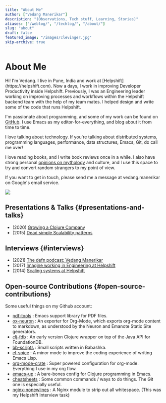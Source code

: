 ```yaml
---
title: "About Me"
author: ["Vedang Manerikar"]
description: "(Observations, Tech stuff, Learning, Stories)"
aliases: ["/weblog/", "/techlog/", "/about/"]
slug: "about"
draft: false
featured_image: "/images/clevinger.jpg"
skip-archive: true
---
```


<div class="ox-neuron-main">
<div class="ox-neuron-article">
<h1 class="ox-neuron-article-heading">About Me</h1>
<div class="ox-neuron-article-contents">
Hi! I'm Vedang. I live in Pune, India and work at [Helpshift](https://helpshift.com). Now a days, I work in improving Developer Productivity inside Helpshift. Previously, I was an Engineering leader working on improving processes and workflows within the Helpshift backend team with the help of my team mates. I helped design and write some of the code that runs Helpshift.

I'm passionate about programming, and some of my work can be found on [GitHub](https://github.com/vedang). I use Emacs as my editor-for-everything, and blog about it from time to time.

I love talking about technology. If you're talking about distributed systems, programming languages, performance, data structures, Emacs, Git, do call me over!

I love reading books, and I write book reviews once in a while. I also have strong personal [opinions on mythology](https://vedang.me/mahabharata.html) and culture, and I use this space to try and convert random strangers to my point of view.

If you want to get in touch, please send me a message at vedang.manerikar on Google's email service.

![](./static/images/vedang-2018.jpg)


## Presentations &amp; Talks {#presentations-and-talks}

-   (2020) [Growing a Clojure Company](https://www.youtube.com/watch?v=zsTXte3p0Uk)
-   (2015) [Dead simple Scalability patterns](https://www.youtube.com/watch?v=k10_trKtKNk)


## Interviews {#interviews}

-   (2021) [The defn podcast: Vedang Manerikar](https://soundcloud.com/defn-771544745/defn-80)
-   (2017) [Imagine working in Engineering at Helpshift](https://medium.com/@helpshift/image-ine-working-in-engineering-at-helpshift-8818247e2188)
-   (2014) [Scaling systems at Helpshift](https://yourstory.com/2014/08/vedang-manerikar-helpshift/)


## Open-source Contributions {#open-source-contributions}

Some useful things on my Github account:

-   [pdf-tools](https://github.com/vedang/pdf-tools) : Emacs support library for PDF files.
-   [ox-neuron](https://github.com/vedang/ox-neuron) : An exporter for Org-Mode, which exports org-mode content to markdown, as understood by the Neuron and Emanote Static Site generators.
-   [clj-fdb](https://github.com/vedang/clj_fdb) : An early version Clojure wrapper on top of the Java API for FoundationDB.
-   [bb-scripts](https://github.com/vedang/bb-scripts) : Small scripts written in Babashka.
-   [el-spice](https://github.com/vedang/el-spice) : A minor mode to improve the coding experience of writing Emacs Lisp.
-   [org-mode-crate](https://github.com/vedang/org-mode-crate) : Super powered configuration for org-mode. Everything I use in my org flow.
-   [emacs-up](https://github.com/helpshift/emacs-up) : A bare-bones config for Clojure programming in Emacs.
-   [cheatsheets](https://github.com/vedang/csaoid) : Some common commands / ways to do things. The Git one is especially useful.
-   [nginx-nonewlines](https://github.com/vedang/nginx-nonewlines) : A Nginx module to strip out all whitespace. (This was my Helpshift Interview task)

</div>
</div>
</div>
